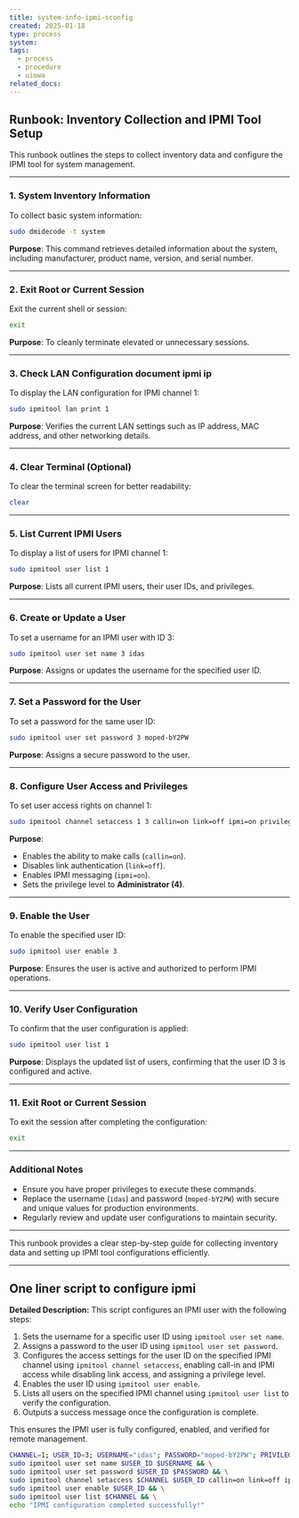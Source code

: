 ```yaml
---
title: system-info-ipmi-sconfig
created: 2025-01-18
type: process
system: 
tags:
  - process
  - procedure
  - uiowa
related_docs:
---
```

## Runbook: Inventory Collection and IPMI Tool Setup

This runbook outlines the steps to collect inventory data and configure the IPMI tool for system management.

---

### **1. System Inventory Information**

To collect basic system information:

```bash
sudo dmidecode -t system
```

**Purpose**: This command retrieves detailed information about the system, including manufacturer, product name, version, and serial number.

---

### **2. Exit Root or Current Session**

Exit the current shell or session:

```bash
exit
```

**Purpose**: To cleanly terminate elevated or unnecessary sessions.

---

### **3. Check LAN Configuration document ipmi ip**

To display the LAN configuration for IPMI channel 1:

```bash
sudo ipmitool lan print 1
```

**Purpose**: Verifies the current LAN settings such as IP address, MAC address, and other networking details.

---

### **4. Clear Terminal (Optional)**

To clear the terminal screen for better readability:

```bash
clear
```

---

### **5. List Current IPMI Users**

To display a list of users for IPMI channel 1:

```bash
sudo ipmitool user list 1
```

**Purpose**: Lists all current IPMI users, their user IDs, and privileges.

---

### **6. Create or Update a User**

To set a username for an IPMI user with ID 3:

```bash
sudo ipmitool user set name 3 idas
```

**Purpose**: Assigns or updates the username for the specified user ID.

---

### **7. Set a Password for the User**

To set a password for the same user ID:

```bash
sudo ipmitool user set password 3 moped-bY2PW
```

**Purpose**: Assigns a secure password to the user.

---

### **8. Configure User Access and Privileges**

To set user access rights on channel 1:

```bash
sudo ipmitool channel setaccess 1 3 callin=on link=off ipmi=on privilege=4
```

**Purpose**:

- Enables the ability to make calls (`callin=on`).
- Disables link authentication (`link=off`).
- Enables IPMI messaging (`ipmi=on`).
- Sets the privilege level to **Administrator (4)**.

---

### **9. Enable the User**

To enable the specified user ID:

```bash
sudo ipmitool user enable 3
```

**Purpose**: Ensures the user is active and authorized to perform IPMI operations.

---

### **10. Verify User Configuration**

To confirm that the user configuration is applied:

```bash
sudo ipmitool user list 1
```

**Purpose**: Displays the updated list of users, confirming that the user ID 3 is configured and active.

---

### **11. Exit Root or Current Session**

To exit the session after completing the configuration:

```bash
exit
```

---

### **Additional Notes**

- Ensure you have proper privileges to execute these commands.
- Replace the username (`idas`) and password (`moped-bY2PW`) with secure and unique values for production environments.
- Regularly review and update user configurations to maintain security.

---

This runbook provides a clear step-by-step guide for collecting inventory data and setting up IPMI tool configurations efficiently.


---
## One liner script to configure ipmi

**Detailed Description:** This script configures an IPMI user with the following steps:

1. Sets the username for a specific user ID using `ipmitool user set name`.
2. Assigns a password to the user ID using `ipmitool user set password`.
3. Configures the access settings for the user ID on the specified IPMI channel using `ipmitool channel setaccess`, enabling call-in and IPMI access while disabling link access, and assigning a privilege level.
4. Enables the user ID using `ipmitool user enable`.
5. Lists all users on the specified IPMI channel using `ipmitool user list` to verify the configuration.
6. Outputs a success message once the configuration is complete.

This ensures the IPMI user is fully configured, enabled, and verified for remote management.

```bash
CHANNEL=1; USER_ID=3; USERNAME="idas"; PASSWORD="moped-bY2PW"; PRIVILEGE=4; \
sudo ipmitool user set name $USER_ID $USERNAME && \
sudo ipmitool user set password $USER_ID $PASSWORD && \
sudo ipmitool channel setaccess $CHANNEL $USER_ID callin=on link=off ipmi=on privilege=$PRIVILEGE && \
sudo ipmitool user enable $USER_ID && \
sudo ipmitool user list $CHANNEL && \
echo "IPMI configuration completed successfully!"
```